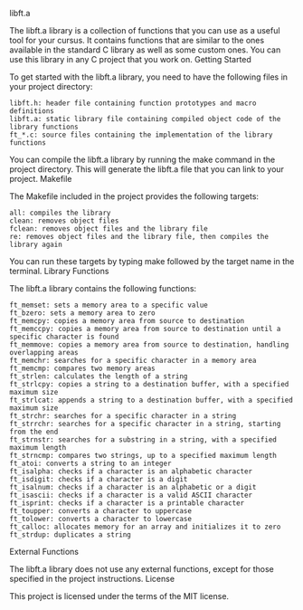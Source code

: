 libft.a

The libft.a library is a collection of functions that you can use as a useful tool for your cursus. It contains functions that are similar to the ones available in the standard C library as well as some custom ones. You can use this library in any C project that you work on.
Getting Started

To get started with the libft.a library, you need to have the following files in your project directory:

    libft.h: header file containing function prototypes and macro definitions
    libft.a: static library file containing compiled object code of the library functions
    ft_*.c: source files containing the implementation of the library functions

You can compile the libft.a library by running the make command in the project directory. This will generate the libft.a file that you can link to your project.
Makefile

The Makefile included in the project provides the following targets:

    all: compiles the library
    clean: removes object files
    fclean: removes object files and the library file
    re: removes object files and the library file, then compiles the library again

You can run these targets by typing make followed by the target name in the terminal.
Library Functions

The libft.a library contains the following functions:

    ft_memset: sets a memory area to a specific value
    ft_bzero: sets a memory area to zero
    ft_memcpy: copies a memory area from source to destination
    ft_memccpy: copies a memory area from source to destination until a specific character is found
    ft_memmove: copies a memory area from source to destination, handling overlapping areas
    ft_memchr: searches for a specific character in a memory area
    ft_memcmp: compares two memory areas
    ft_strlen: calculates the length of a string
    ft_strlcpy: copies a string to a destination buffer, with a specified maximum size
    ft_strlcat: appends a string to a destination buffer, with a specified maximum size
    ft_strchr: searches for a specific character in a string
    ft_strrchr: searches for a specific character in a string, starting from the end
    ft_strnstr: searches for a substring in a string, with a specified maximum length
    ft_strncmp: compares two strings, up to a specified maximum length
    ft_atoi: converts a string to an integer
    ft_isalpha: checks if a character is an alphabetic character
    ft_isdigit: checks if a character is a digit
    ft_isalnum: checks if a character is an alphabetic or a digit
    ft_isascii: checks if a character is a valid ASCII character
    ft_isprint: checks if a character is a printable character
    ft_toupper: converts a character to uppercase
    ft_tolower: converts a character to lowercase
    ft_calloc: allocates memory for an array and initializes it to zero
    ft_strdup: duplicates a string

External Functions

The libft.a library does not use any external functions, except for those specified in the project instructions.
License

This project is licensed under the terms of the MIT license.
